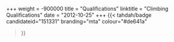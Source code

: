 +++
weight = -900000
title = "Qualifications"
linktitle = "Climbing Qualifications"
date = "2012-10-25"
+++
{{< tahdah/badge
  candidateid="151331"
  branding="mta"
  colour="#de641a"
>}}

